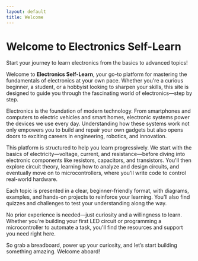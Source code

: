 ```yaml
---
layout: default
title: Welcome
---
```


# Welcome to Electronics Self-Learn

Start your journey to learn electronics from the basics to advanced topics!

Welcome to **Electronics Self-Learn**, your go-to platform for mastering the fundamentals of electronics at your own pace. Whether you're a curious beginner, a student, or a hobbyist looking to sharpen your skills, this site is designed to guide you through the fascinating world of electronics—step by step.

Electronics is the foundation of modern technology. From smartphones and computers to electric vehicles and smart homes, electronic systems power the devices we use every day. Understanding how these systems work not only empowers you to build and repair your own gadgets but also opens doors to exciting careers in engineering, robotics, and innovation.

This platform is structured to help you learn progressively. We start with the basics of electricity—voltage, current, and resistance—before diving into electronic components like resistors, capacitors, and transistors. You'll then explore circuit theory, learning how to analyze and design circuits, and eventually move on to microcontrollers, where you'll write code to control real-world hardware.

Each topic is presented in a clear, beginner-friendly format, with diagrams, examples, and hands-on projects to reinforce your learning. You’ll also find quizzes and challenges to test your understanding along the way.

No prior experience is needed—just curiosity and a willingness to learn. Whether you're building your first LED circuit or programming a microcontroller to automate a task, you'll find the resources and support you need right here.

So grab a breadboard, power up your curiosity, and let’s start building something amazing. Welcome aboard!
